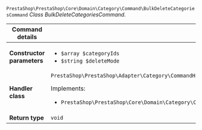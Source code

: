 `PrestaShop\PrestaShop\Core\Domain\Category\Command\BulkDeleteCategoriesCommand`
_Class BulkDeleteCategoriesCommand._

| Command details            |    |
| -------------------------- | -- |
| **Constructor parameters** | <ul> <li>`$array $categoryIds`</li>  <li>`$string $deleteMode`</li> </ul> |
| **Handler class**          | `PrestaShop\PrestaShop\Adapter\Category\CommandHandler\BulkDeleteCategoriesHandler`  <p> Implements: </p> <ul>  <li>`PrestaShop\PrestaShop\Core\Domain\Category\CommandHandler\BulkDeleteCategoriesHandlerInterface`</li>  |
| **Return type** |  `void`  |
